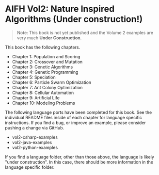 AIFH Vol2: Nature Inspired Algorithms (Under construction!)
====
> Note: This book is not yet published and the Volume 2 examples are very much
> **Under Construction**.

This book has the following chapters.

* Chapter 1: Population and Scoring
* Chapter 2: Crossover and Mutation 
* Chapter 3: Genetic Algorithms  
* Chapter 4: Genetic Programming 
* Chapter 5: Speciation 
* Chapter 6: Particle Swarm Optimization 
* Chapter 7: Ant Colony Optimization 
* Chapter 8: Cellular Automation
* Chapter 9: Artificial Life
* Chapter 10: Modeling Problems

The following language ports have been completed for this book.  See the individual 
README files inside of each chapter for language specific instructions. If you find a bug,
or improve an example, please consider pushing a change via GitHub.

* vol2-csharp-examples	
* vol2-java-examples
* vol2-python-examples
		
If you find a language folder, other than those above, the language is likely "under
construction".  In this case, there should be more information in the language specific
folder.
